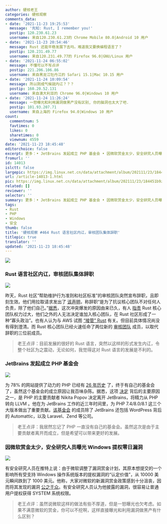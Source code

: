 ```yaml
---
author: 硬核老王
categories: 硬核观察
comments_data:
- date: '2021-11-23 19:25:53'
  message: '先知: Rust, I remember you!'
  postip: 120.230.61.23
  username: 来自120.230.61.23的 Chrome Mobile 80.0|Android 10 用户
- date: '2021-11-23 20:54:46'
  message: Rust 还能平稳发展下去吗，难道我又要换编程语言了？
  postip: 120.231.49.77
  username: 来自120.231.49.77的 Firefox 96.0|GNU/Linux 用户
- date: '2021-11-24 06:55:02'
  message: 不懂可以不写点评
  postip: 221.206.106.86
  username: 来自黑龙江牡丹江的 Safari 15.1|Mac 10.15 用户
- date: '2021-11-24 10:09:54'
  message: 所以刚成气候就内讧？？？
  postip: 160.20.52.131
  username: 来自澳大利亚的 Chrome 96.0|Windows 10 用户
- date: '2021-11-24 11:26:24'
  message: 一怒曝光和利用漏洞做黑产没有区别, 你的脑洞也太大了吧.
  postip: 101.93.207.71
  username: 来自上海的 Firefox 94.0|Windows 10 用户
count:
  commentnum: 5
  favtimes: 0
  likes: 0
  sharetimes: 0
  viewnum: 4559
date: '2021-11-23 18:45:48'
editorchoice: false
excerpt: 更多：• JetBrains 发起成立 PHP 基金会 • 因微软赏金太少，安全研究人员曝光 Windows 提权零日漏洞
fromurl: ''
id: 14013
islctt: false
largepic: https://img.linux.net.cn/data/attachment/album/202111/23/184451b9zr5xsrezrkr9hy.jpg
url: /article-14013-1.html
pic: https://img.linux.net.cn/data/attachment/album/202111/23/184451b9zr5xsrezrkr9hy.jpg.thumb.jpg
related: []
reviewer: ''
selector: ''
summary: 更多：• JetBrains 发起成立 PHP 基金会 • 因微软赏金太少，安全研究人员曝光 Windows 提权零日漏洞
tags:
- Rust
- PHP
- Windows
- 安全
thumb: false
title: '硬核观察 #464 Rust 语言社区内讧，审核团队集体辞职'
titlepic: true
translator: ''
updated: '2021-11-23 18:45:48'
---
```


![](https://img.linux.net.cn/data/attachment/album/202111/23/184451b9zr5xsrezrkr9hy.jpg)


### Rust 语言社区内讧，审核团队集体辞职


![](https://img.linux.net.cn/data/attachment/album/202111/23/184501liagfgq5uddxq8u1.jpg)


昨天，Rust 社区“帮助维护行为准则和社区标准”的审核团队突然宣布辞职，且即刻生效。他们用拉取请求发出了 [该声明](https://github.com/rust-lang/team/pull/671)，称辞职“是为了抗议核心团队不对任何人负责，除了他们自己。”[据悉](https://thenewstack.io/rust-mod-team-resigns-in-protest-of-unaccountable-core-team/)，这次冲突爆发的原因由来已久，有人 [指责](https://twitter.com/adamhjk/status/1462812664590045184) Rust 核心团队权力过大，他们之外的人无法决定谁加入核心团队，在 Rust 社区形成了一种“寡头政治”。也有人认为与 AWS 试图 [“接管” Rust](https://www.infoworld.com/article/3633002/the-future-of-rust.html) 有关。但目前具体情况尚没有得到澄清。而 Rust 核心团队已经火速任命了两位新的 [审核团队](https://www.rust-lang.org/governance/teams/moderation) 成员，以取代辞职的三位前成员。



> 
> 老王点评：目前发展的很好的 Rust 语言，突然以这样的形式发生内讧，令整个社区为之震动，无论如何，我觉得这对 Rust 语言的发展是不利的。
> 
> 
> 


### JetBrains 发起成立 PHP 基金会


![](https://img.linux.net.cn/data/attachment/album/202111/23/184519whormoz5u9vhhm3l.jpg)


为 78% 的网站提供了动力的 PHP 已经有 [26 年历史](https://www.jetbrains.com/lp/php-25/) 了，终于有自己的基金会了，虽然这个基金会的成立原因让我百味杂陈。据悉，这项 [决定](https://blog.jetbrains.com/phpstorm/2021/11/the-php-foundation/) 背后的主要原因之一，是 PHP 的主要贡献者 Nikita Popov 决定离开 JetBrains，将精力从 PHP 转向 LLVM 。他在为 JetBrains 工作的近三年时间里，为 PHP 7.4/8.0/8.1 这三个大版本做出了重要贡献。[该基金会](https://opencollective.com/phpfoundation) 的成员除了 JetBrains 还包括 WordPress 背后的 Automattic，以及 Laravel、Zend 等公司。



> 
> 老王点评：我居然忘记了 PHP 一直没有自己的基金会。虽然这次是由于主要贡献者离开而成立，但是希望可以带来更好的发展。
> 
> 
> 


### 因微软赏金太少，安全研究人员曝光 Windows 提权零日漏洞


![](https://img.linux.net.cn/data/attachment/album/202111/23/184533z8tmm2m2oq0qjzo2.jpg)


有安全研究人员在推特上说：由于微软调整了漏洞赏金计划，其原本想提交的一个影响所有受支持 Windows 操作系统版本的提权漏洞的“认定价值”，从 10000 美元瞬间跌到了 1000 美元。他称，大家对微软的新漏洞赏金政策感到十分沮丧，因而将其发现的漏洞 [公之于众](https://github.com/klinix5/InstallerFileTakeOver)。有安全研究人员认为他披露的漏洞，很容易让普通用户提权获得 SYSTEM 系统权限。



> 
> 老王点评：虽然说微软这样的做法有些不厚道，但是一怒曝光也欠考虑。如果不满意微软的赏金，你可以不挖啊，这样直接曝光和利用漏洞做黑产有什么区别？
> 
> 
>